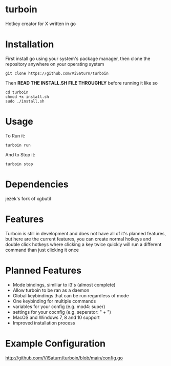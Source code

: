 # turboin
Hotkey creator for X written in go
# Installation
First install go using your system's package manager, then clone the repository anywhere on your operating system

    git clone https://github.com/ViSaturn/turboin

Then **READ THE INSTALL.SH FILE THROUGHLY** before running it like so

    cd turboin
    chmod +x install.sh
    sudo ./install.sh
    
# Usage
To Run it:

    turboin run

And to Stop it:

    turboin stop

# Dependencies
jezek's fork of xgbutil

# Features
Turboin is still in development and does not have all of it's
planned features, but here are the current features,
you can create normal hotkeys and double click hotkeys where clicking a key
twice quickly will run a different command than just clicking it once

# Planned Features
- Mode bindings, similiar to i3's (almost complete)
- Allow turboin to be ran as a daemon
- Global keybindings that can be run regardless of mode
- One keybinding for multiple commands
- variables for your config (e.g. mod4: super)
- settings for your cocnfig (e.g. seperator: " + ")
- MacOS and Windows 7, 8 and 10 support
- Improved installation process

# Example Configuration
http://github.com/ViSaturn/turboin/blob/main/config.go

